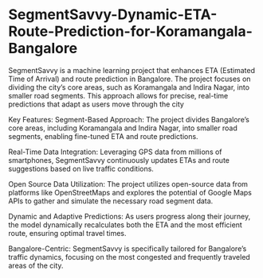 # SegmentSavvy-Dynamic-ETA-Route-Prediction-for-Koramangala-Bangalore
SegmentSavvy is a machine learning project that enhances ETA (Estimated Time of Arrival) and route prediction in Bangalore. The project focuses on dividing the city’s core areas, such as Koramangala and Indira Nagar, into smaller road segments. This approach allows for precise, real-time predictions that adapt as users move through the city

Key Features:
Segment-Based Approach: The project divides Bangalore’s core areas, including Koramangala and Indira Nagar, into smaller road segments, enabling fine-tuned ETA and route predictions.

Real-Time Data Integration: Leveraging GPS data from millions of smartphones, SegmentSavvy continuously updates ETAs and route suggestions based on live traffic conditions.

Open Source Data Utilization: The project utilizes open-source data from platforms like OpenStreetMaps and explores the potential of Google Maps APIs to gather and simulate the necessary road segment data.

Dynamic and Adaptive Predictions: As users progress along their journey, the model dynamically recalculates both the ETA and the most efficient route, ensuring optimal travel times.

Bangalore-Centric: SegmentSavvy is specifically tailored for Bangalore’s traffic dynamics, focusing on the most congested and frequently traveled areas of the city.
